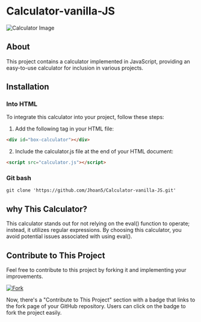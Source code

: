 # Calculator-vanilla-JS

![Calculator Image]('calculator.PNG')

## About

This project contains a calculator implemented in JavaScript, providing an easy-to-use calculator for inclusion in various projects.

## Installation

### Into HTML

To integrate this calculator into your project, follow these steps:

1. Add the following tag in your HTML file:

```html
<div id="box-calculator"></div>
```

2. Include the calculator.js file at the end of your HTML document:

```html
<script src="calculator.js"></script>
```

### Git bash

```git bash
git clone 'https://github.com/Jhoan5/Calculator-vanilla-JS.git'
```

## why This Calculator?

This calculator stands out for not relying on the eval() function to operate; instead, it utilizes regular expressions. By choosing this calculator, you avoid potential issues associated with using eval().

## Contribute to This Project

Feel free to contribute to this project by forking it and implementing your improvements.

[![Fork](https://img.shields.io/github/forks/Jhoan5/Calculator-vanilla-JS?style=social)](https://github.com/Jhoan5/Calculator-vanilla-JS/fork)

Now, there's a "Contribute to This Project" section with a badge that links to the fork page of your GitHub repository. Users can click on the badge to fork the project easily.